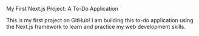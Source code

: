 My First Next.js Project: A To-Do Application

This is my first project on GitHub! I am building this to-do application using the Next.js framework to learn and practice my web development skills.